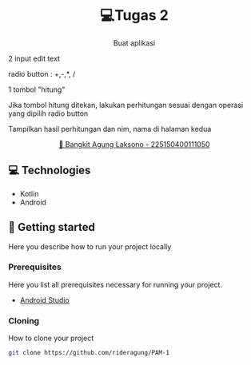 

<h1 align="center" style="font-weight: bold;">💻Tugas 2</h1>


<p align="center">Buat aplikasi

2 input edit text

radio button : +,-,*, /

1 tombol "hitung"

Jika tombol hitung ditekan, lakukan perhitungan sesuai dengan operasi yang dipilih radio button

Tampilkan hasil perhitungan dan nim, nama di halaman kedua</p>


<p align="center">
<a href="https://github.com/rideragung/PAM-1">📱 Bangkit Agung Laksono - 225150400111050</a>
</p>

<h2 id="technologies">💻 Technologies</h2>

- Kotlin
- Android

<h2 id="started">🚀 Getting started</h2>

Here you describe how to run your project locally

<h3>Prerequisites</h3>

Here you list all prerequisites necessary for running your project. 

- [Android Studio](https://developer.android.com/studio)

<h3>Cloning</h3>

How to clone your project

```bash
git clone https://github.com/rideragung/PAM-1
```
